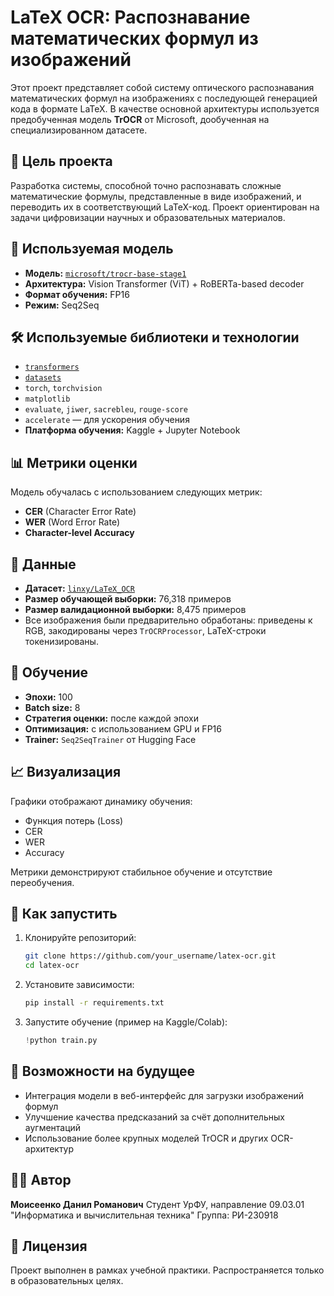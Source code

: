 # LaTeX OCR: Распознавание математических формул из изображений

Этот проект представляет собой систему оптического распознавания математических формул на изображениях с последующей генерацией кода в формате LaTeX. В качестве основной архитектуры используется предобученная модель **TrOCR** от Microsoft, дообученная на специализированном датасете.

## 📌 Цель проекта

Разработка системы, способной точно распознавать сложные математические формулы, представленные в виде изображений, и переводить их в соответствующий LaTeX-код. Проект ориентирован на задачи цифровизации научных и образовательных материалов.

## 🧠 Используемая модель

* **Модель:** [`microsoft/trocr-base-stage1`](https://huggingface.co/microsoft/trocr-base-stage1)
* **Архитектура:** Vision Transformer (ViT) + RoBERTa-based decoder
* **Формат обучения:** FP16
* **Режим:** Seq2Seq

## 🛠️ Используемые библиотеки и технологии

* [`transformers`](https://huggingface.co/docs/transformers/)
* [`datasets`](https://huggingface.co/docs/datasets/)
* `torch`, `torchvision`
* `matplotlib`
* `evaluate`, `jiwer`, `sacrebleu`, `rouge-score`
* `accelerate` — для ускорения обучения
* **Платформа обучения:** Kaggle + Jupyter Notebook

## 📊 Метрики оценки

Модель обучалась с использованием следующих метрик:

* **CER** (Character Error Rate)
* **WER** (Word Error Rate)
* **Character-level Accuracy**

## 📁 Данные

* **Датасет:** [`linxy/LaTeX_OCR`](https://huggingface.co/datasets/linxy/LaTeX_OCR)
* **Размер обучающей выборки:** 76,318 примеров
* **Размер валидационной выборки:** 8,475 примеров
* Все изображения были предварительно обработаны: приведены к RGB, закодированы через `TrOCRProcessor`, LaTeX-строки токенизированы.

## 🚀 Обучение

* **Эпохи:** 100
* **Batch size:** 8
* **Стратегия оценки:** после каждой эпохи
* **Оптимизация:** с использованием GPU и FP16
* **Trainer:** `Seq2SeqTrainer` от Hugging Face

## 📈 Визуализация

Графики отображают динамику обучения:

* Функция потерь (Loss)
* CER
* WER
* Accuracy

Метрики демонстрируют стабильное обучение и отсутствие переобучения.

## 🧪 Как запустить

1. Клонируйте репозиторий:

   ```bash
   git clone https://github.com/your_username/latex-ocr.git
   cd latex-ocr
   ```

2. Установите зависимости:

   ```bash
   pip install -r requirements.txt
   ```

3. Запустите обучение (пример на Kaggle/Colab):

   ```python
   !python train.py
   ```

## 📌 Возможности на будущее

* Интеграция модели в веб-интерфейс для загрузки изображений формул
* Улучшение качества предсказаний за счёт дополнительных аугментаций
* Использование более крупных моделей TrOCR и других OCR-архитектур

## 👨‍🎓 Автор

**Моисеенко Данил Романович**
Студент УрФУ, направление 09.03.01 "Информатика и вычислительная техника"
Группа: РИ-230918

## 📄 Лицензия

Проект выполнен в рамках учебной практики. Распространяется только в образовательных целях.